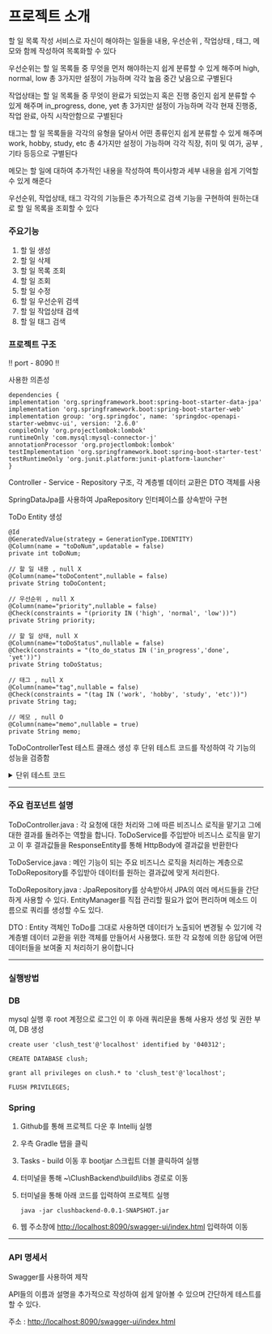 # 프로젝트 소개
할 일 목록 작성 서비스로 자신이 해야하는 일들을 내용, 우선순위 , 작업상태 , 태그, 메모와 함께 작성하여 목록화할 수 있다


우선순위는 할 일 목록들 중 무엇을 먼저 해야하는지 쉽게 분류할 수 있게 해주며 high, normal, low 총 3가지만 설정이 가능하며 각각 높음 중간 낮음으로 구별된다

작업상태는 할 일 목록들 중 무엇이 완료가 되었는지 혹은 진행 중인지 쉽게 분류할 수 있게 해주며 in_progress, done, yet 총 3가지만 설정이 가능하며 각각 현재 진행중, 작업 완료, 아직 시작안함으로 구별된다

태그는 할 일 목록들을 각각의 유형을 달아서 어떤 종류인지 쉽게 분류할 수 있게 해주며 work, hobby, study, etc 총 4가지만 설정이 가능하며 각각 직장, 취미 및 여가, 공부 , 기타 등등으로 구별된다

메모는 할 일에 대하여 추가적인 내용을 작성하여 특이사항과 세부 내용을 쉽게 기억할 수 있게 해준다


우선순위, 작업상태, 태그 각각의 기능들은 추가적으로 검색 기능을 구현하여 원하는대로 할 일 목록을 조회할 수 있다

### 주요기능
1. 할 일 생성
2. 할 일 삭제
3. 할 일 목록 조회
4. 할 일 조회
5. 할 일 수정
6. 할 일 우선순위 검색
7. 할 일 작업상태 검색
8. 할 일 태그 검색

### 프로젝트 구조

!! port - 8090 !!

사용한 의존성

    dependencies {
    implementation 'org.springframework.boot:spring-boot-starter-data-jpa'
    implementation 'org.springframework.boot:spring-boot-starter-web'
    implementation group: 'org.springdoc', name: 'springdoc-openapi-starter-webmvc-ui', version: '2.6.0'
    compileOnly 'org.projectlombok:lombok'
    runtimeOnly 'com.mysql:mysql-connector-j'
    annotationProcessor 'org.projectlombok:lombok'
    testImplementation 'org.springframework.boot:spring-boot-starter-test'
    testRuntimeOnly 'org.junit.platform:junit-platform-launcher'
    }



Controller - Service - Repository 구조, 각 계층별 데이터 교환은 DTO 객체를 사용

SpringDataJpa를 사용하여 JpaRepository 인터페이스를 상속받아 구현

ToDo Entity 생성


    @Id
    @GeneratedValue(strategy = GenerationType.IDENTITY)
    @Column(name = "toDoNum",updatable = false)
    private int toDoNum;

    // 할 일 내용 , null X
    @Column(name="toDoContent",nullable = false)
    private String toDoContent;

    // 우선순위 , null X
    @Column(name="priority",nullable = false)
    @Check(constraints = "(priority IN ('high', 'normal', 'low'))")
    private String priority;

    // 할 일 상태, null X
    @Column(name="toDoStatus",nullable = false)
    @Check(constraints = "(to_do_status IN ('in_progress','done', 'yet'))")
    private String toDoStatus;

    // 태그 , null X
    @Column(name="tag",nullable = false)
    @Check(constraints = "(tag IN ('work', 'hobby', 'study', 'etc'))")
    private String tag;

    // 메모 , null O
    @Column(name="memo",nullable = true)
    private String memo;

ToDoControllerTest 테스트 클래스 생성 후 단위 테스트 코드를 작성하여 각 기능의 성능을 검증함
<details>
    <summary>단위 테스트 코드</summary>

<!-- summary 아래 한칸 공백 두고 내용 삽입 -->

    @SpringBootTest
    @AutoConfigureMockMvc
    class ToDoControllerTest {

    @Autowired
    protected MockMvc mockMvc;

    @Autowired
    protected ObjectMapper objectMapper;

    @Autowired
    private WebApplicationContext context;

    @Autowired
    ToDoRepository tr;

    @BeforeEach
    public void mockMvcSetUp(){
        this.mockMvc = MockMvcBuilders.webAppContextSetup(context).build();
        tr.deleteAll();
    }

    @DisplayName("addToDo : 할 일 목록 추가에 성공")
    @Test
    public void addToDo() throws Exception {

        //given
        final String url = "/todo/new";

        final String toDoContent = "알바 출근하기";
        final String priority = "high";
        final String toDoStatus = "yet";
        final String tag = "work";
        final String memo = "10시 30분까지 출근";

        final AddToDoRequest userRequest = new AddToDoRequest(toDoContent,priority,toDoStatus,tag,memo);

        // 객체 json으로 직렬화
        final String requestBody = objectMapper.writeValueAsString(userRequest);

        //when
        //설정한 내용을 바탕으로 요청 전송
        ResultActions result = mockMvc.perform(post(url).contentType(MediaType.APPLICATION_JSON_VALUE).content(requestBody));

        //then
        result.andExpect(status().isCreated());

        List<ToDo> toDo = tr.findAll();

        assertThat(toDo.size()).isEqualTo(1);
        assertThat(toDo.get(0).getToDoContent()).isEqualTo(toDoContent);
        assertThat(toDo.get(0).getPriority()).isEqualTo(priority);
        assertThat(toDo.get(0).getToDoStatus()).isEqualTo(toDoStatus);
        assertThat(toDo.get(0).getTag()).isEqualTo(tag);
        assertThat(toDo.get(0).getMemo()).isEqualTo(memo);
    }

    @DisplayName("findAllToDo : 할 일 목록 조회에 성공")
    @Test
    public void findAllToDo() throws Exception {

        //given
        final String url = "/todo/list";
        final String toDoContent = "공부하기";
        final String priority = "normal";
        final String toDoStatus = "in_progress";
        final String tag = "study";
        final String memo = "스프링 부트 공부";

        tr.save(ToDo.builder().toDoContent(toDoContent).priority(priority).
                toDoStatus(toDoStatus).tag(tag).memo(memo).build());

        //when
        final ResultActions resultActions = mockMvc.perform(get(url).accept(MediaType.APPLICATION_JSON));

        //then
        resultActions.andExpect(status().isOk())
                .andExpect(jsonPath("$[0].toDoContent").value(toDoContent))
                .andExpect(jsonPath("$[0].priority").value(priority))
                .andExpect(jsonPath("$[0].toDoStatus").value(toDoStatus))
                .andExpect(jsonPath("$[0].tag").value(tag))
                .andExpect(jsonPath("$[0].memo").value(memo));

    }

    @DisplayName("findToDo : 특정 할 일 조회에 성공")
    @Test
    public void findToDo() throws Exception {

        //given
        final String url = "/todo/{toDoNum}";
        final String toDoContent = "유트브 보기";
        final String priority = "low";
        final String toDoStatus = "yet";
        final String tag = "hobby";
        final String memo = "숏츠 보기";

        ToDo savedToDo = tr.save(ToDo.builder().toDoContent(toDoContent).priority(priority).
                toDoStatus(toDoStatus).tag(tag).memo(memo).build());

        //when
        final ResultActions resultActions = mockMvc.perform(get(url,savedToDo.getToDoNum()));

        //then
        resultActions.andExpect(status().isOk())
                .andExpect(jsonPath("$.toDoContent").value(toDoContent))
                .andExpect(jsonPath("$.priority").value(priority))
                .andExpect(jsonPath("$.toDoStatus").value(toDoStatus))
                .andExpect(jsonPath("$.tag").value(tag))
                .andExpect(jsonPath("$.memo").value(memo));

    }

    @DisplayName("deleteToDo : 할 일 삭제에 성공")
    @Test
    public void deleteToDo() throws Exception {

        //given
        final String url = "/todo/{toDoNum}";
        final String toDoContent = "공부하기";
        final String priority = "normal";
        final String toDoStatus = "in_progress";
        final String tag = "study";
        final String memo = "스프링 부트 공부";

        ToDo savedToDo = tr.save(ToDo.builder().toDoContent(toDoContent).priority(priority).
                toDoStatus(toDoStatus).tag(tag).memo(memo).build());

        //when
        mockMvc.perform(delete(url,savedToDo.getToDoNum())).andExpect(status().isOk());

        //then
        List<ToDo> toDoList = tr.findAll();

        assertThat(toDoList ).isEmpty();

    }

    @DisplayName("updateToDo : 할 일 수정에 성공")
    @Test
    public void updateToDo() throws Exception {

        //given
        final String url = "/todo/{toDoNum}";
        final String toDoContent = "아침먹기";
        final String priority = "normal";
        final String toDoStatus = "done";
        final String tag = "etc";
        final String memo = "샌드위치";

        ToDo savedToDo = tr.save(ToDo.builder().toDoContent(toDoContent).priority(priority).
                toDoStatus(toDoStatus).tag(tag).memo(memo).build());

        final String newToDoContent = "야식먹기";
        final String newPriority = "low";
        final String newToDoStatus = "yet";
        final String newTag = "etc";
        final String newMemo = "남은 피자 데워먹기";

        UpdateToDoRequest request = new UpdateToDoRequest(newToDoContent,newPriority,newToDoStatus,newTag,newMemo);

        //when
        ResultActions result = mockMvc.perform(put(url,savedToDo.getToDoNum())
                .contentType(MediaType.APPLICATION_JSON_VALUE).
                content(objectMapper.writeValueAsString(request)));

        //then
        result.andExpect(status().isOk());

        ToDo toDo = tr.findById(savedToDo.getToDoNum()).get();

        assertThat(toDo.getToDoContent()).isEqualTo(newToDoContent);
        assertThat(toDo.getPriority()).isEqualTo(newPriority);
        assertThat(toDo.getToDoStatus()).isEqualTo(newToDoStatus);
        assertThat(toDo.getTag()).isEqualTo(newTag);
        assertThat(toDo.getMemo()).isEqualTo(newMemo);

    }

    @DisplayName("findToDoPriority : 할 일 우선순위로 조회 성공")
    @Test
    public void findToDoPriority() throws Exception {

        //given
        final String url = "/todo/priority/{priority}";
        final String toDoContent = "공부하기";
        final String priority = "normal";
        final String toDoStatus = "in_progress";
        final String tag = "study";
        final String memo = "스프링 부트 공부";

        ToDo savedToDo = tr.save(ToDo.builder().toDoContent(toDoContent).priority(priority).
                toDoStatus(toDoStatus).tag(tag).memo(memo).build());

        //when
        final ResultActions resultActions = mockMvc.perform(get(url,savedToDo.getPriority()));

        //then
        resultActions.andExpect(status().isOk())
                .andExpect(jsonPath("$[0].toDoContent").value(toDoContent))
                .andExpect(jsonPath("$[0].priority").value(priority))
                .andExpect(jsonPath("$[0].toDoStatus").value(toDoStatus))
                .andExpect(jsonPath("$[0].tag").value(tag))
                .andExpect(jsonPath("$[0].memo").value(memo));

    }

    @DisplayName("findToDoStatus : 할 일 작업상태로 조회 성공")
    @Test
    public void findToDoStatus() throws Exception {

        //given
        final String url = "/todo/status/{toDoStatus}";
        final String toDoContent = "공부하기";
        final String priority = "normal";
        final String toDoStatus = "in_progress";
        final String tag = "study";
        final String memo = "스프링 부트 공부";

        ToDo savedToDo = tr.save(ToDo.builder().toDoContent(toDoContent).priority(priority).
                toDoStatus(toDoStatus).tag(tag).memo(memo).build());

        //when
        final ResultActions resultActions = mockMvc.perform(get(url,savedToDo.getToDoStatus()));

        //then
        resultActions.andExpect(status().isOk())
                .andExpect(jsonPath("$[0].toDoContent").value(toDoContent))
                .andExpect(jsonPath("$[0].priority").value(priority))
                .andExpect(jsonPath("$[0].toDoStatus").value(toDoStatus))
                .andExpect(jsonPath("$[0].tag").value(tag))
                .andExpect(jsonPath("$[0].memo").value(memo));

    }

    @DisplayName("findToDoTag : 할 일 태그로 조회 성공")
    @Test
    public void findToDoTag() throws Exception {

        //given
        final String url = "/todo/tag/{tag}";
        final String toDoContent = "공부하기";
        final String priority = "normal";
        final String toDoStatus = "in_progress";
        final String tag = "study";
        final String memo = "스프링 부트 공부";

        ToDo savedToDo = tr.save(ToDo.builder().toDoContent(toDoContent).priority(priority).
                toDoStatus(toDoStatus).tag(tag).memo(memo).build());

        //when
        final ResultActions resultActions = mockMvc.perform(get(url,savedToDo.getTag()));

        //then
        resultActions.andExpect(status().isOk())
                .andExpect(jsonPath("$[0].toDoContent").value(toDoContent))
                .andExpect(jsonPath("$[0].priority").value(priority))
                .andExpect(jsonPath("$[0].toDoStatus").value(toDoStatus))
                .andExpect(jsonPath("$[0].tag").value(tag))
                .andExpect(jsonPath("$[0].memo").value(memo));

    }
}
</details>

---
### 주요 컴포넌트 설명

ToDoController.java : 각 요청에 대한 처리와 그에 따른 비즈니스 로직을 맡기고 그에 대한 결과를 돌려주는 역할을 합니다. ToDoService를 주입받아 비즈니스 로직을 맡기고 이 후 결과값들을 ResponseEntity를 통해 HttpBody에 결과값을 반환한다

ToDoService.java : 메인 기능이 되는 주요 비즈니스 로직을 처리하는 계층으로 ToDoRepository를 주입받아 데이터를 원하는 결과값에 맞게 처리한다.

ToDoRepository.java : JpaRepository를 상속받아서 JPA의 여러 메서드들을 간단하게 사용할 수 있다. EntityManager를 직접 관리할 필요가 없어 편리하며 메소드 이름으로 쿼리를 생성할 수도 있다.

DTO : Entity 객체인 ToDo를 그대로 사용하면 데이터가 노출되어 변경될 수 있기에 각 계층별 데이터 교환을 위한 객체를 만들어서 사용했다. 또한 각 요청에 의한 응답에 어떤 데이터들을 보여줄 지 처리하기 용이합니다


---

### 실행방법

### DB 

mysql 실행 후 root 계정으로 로그인 이 후 아래 쿼리문을 통해 사용자 생성 및 권한 부여, DB 생성 

    create user 'clush_test'@'localhost' identified by '040312';

    CREATE DATABASE clush;

    grant all privileges on clush.* to 'clush_test'@'localhost';

    FLUSH PRIVILEGES;
    
### Spring

1. Github를 통해 프로젝트 다운 후 Intellij 실행
2. 우측 Gradle 탭을 클릭
3. Tasks - build 이동 후 bootjar 스크립트 더블 클릭하여 실행
4. 터미널을 통해 ~\ClushBackend\build\libs 경로로 이동
5. 터미널을 통해 아래 코드를 입력하여 프로젝트 실행
   
       java -jar clushbackend-0.0.1-SNAPSHOT.jar

6. 웹 주소창에 <http://localhost:8090/swagger-ui/index.html> 입력하여 이동

---
### API 명세서

Swagger를 사용하여 제작

API들의 이름과 설명을 추가적으로 작성하여 쉽게 알아볼 수 있으며 간단하게 테스트를 할 수 있다.

주소 : <http://localhost:8090/swagger-ui/index.html> 





   
